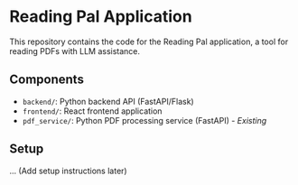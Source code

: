 # Reading Pal Application

This repository contains the code for the Reading Pal application, a tool for reading PDFs with LLM assistance.

## Components

- `backend/`: Python backend API (FastAPI/Flask)
- `frontend/`: React frontend application
- `pdf_service/`: Python PDF processing service (FastAPI) - *Existing*

## Setup

... (Add setup instructions later)
